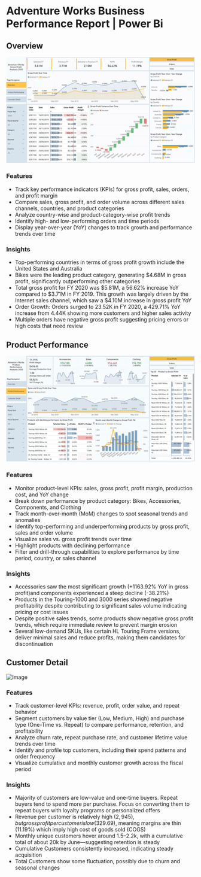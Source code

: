 # Adventure Works Business Performance Report | Power Bi

## Overview
![](Overview_GIF.gif)

### Features
- Track key performance indicators (KPIs) for gross profit, sales, orders, and profit margin
- Compare sales, gross profit, and order volume across different sales channels, countries, and product categories
- Analyze country-wise and product-category-wise profit trends
- Identify high- and low-performing orders and time periods
- Display year-over-year (YoY) changes to track growth and performance trends over time

### Insights
- Top-performing countries in terms of gross profit growth include the United States and Australia
- Bikes were the leading product category, generating $4.68M in gross profit, significantly outperforming other categories
- Total gross profit for FY 2020 was $5.81M, a 56.62% increase YoY compared to $3.71M in FY 2019.
  This growth was largely driven by the Internet sales channel, which saw a $4.10M increase in gross profit YoY
- Order Growth: Orders surged to 23.52K in FY 2020, a 429.71% YoY increase from 4.44K showing more customers and higher sales activity
- Multiple orders have negative gross profit suggesting pricing errors or high costs that need review
  
## Product Performance
![](Prod_GIF.gif)

### Features 

- Monitor product-level KPIs: sales, gross profit, profit margin, production cost, and YoY change
- Break down performance by product category: Bikes, Accessories, Components, and Clothing
- Track month-over-month (MoM) changes to spot seasonal trends and anomalies
- Identify top-performing and underperforming products by gross profit, sales and order volume
- Visualize sales vs. gross profit trends over time
- Highlight products with declining performance
- Filter and drill-through capabilities to explore performance by time period, country, or sales channel

### Insights 

- Accessories saw the most significant growth (+1163.92% YoY in gross profit)and components experienced a steep decline (-38.21%)
- Products in the Touring-1000 and 3000 series showed negative profitability despite contributing to significant sales volume indicating pricing or cost issues
- Despite positive sales trends, some products show negative gross profit trends, which require immediate review to prevent margin erosion
- Several low-demand SKUs, like certain HL Touring Frame versions, deliver minimal sales and reduce profits, making them candidates for discontinuation

## Customer Detail
<img width="1516" height="850" alt="Image" src="https://github.com/user-attachments/assets/57f97a37-5981-4365-af09-2301010552cd" />

### Features

- Track customer-level KPIs: revenue, profit, order value, and repeat behavior
- Segment customers by value tier (Low, Medium, High) and purchase type (One-Time vs. Repeat) to compare performance, retention, and profitability
- Analyze churn rate, repeat purchase rate, and customer lifetime value trends over time
- Identify and profile top customers, including their spend patterns and order frequency
- Visualize cumulative and monthly customer growth across the fiscal period

### Insights
- Majority of customers are low-value and one-time buyers. Repeat buyers tend to spend more per purchase. Focus on converting them to repeat buyers with loyalty programs or personalized offers
- Revenue per customer is relatively high ($2,945), but gross profit per customer is low ($329.69), meaning margins are thin (11.19%) which imply high cost of goods sold (COGS)
- Monthly unique customers hover around 1.5–2.2k, with a cumulative total of about 20k by June—suggesting retention is steady
- Cumulative Customers consistently increased, indicating steady acquisition
- Total Customers show some fluctuation, possibly due to churn and seasonal changes
